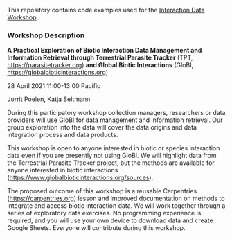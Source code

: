 This repository contains code examples used for the [Interaction Data Workshop](https://www.globalbioticinteractions.org/interaction-data-workshop/).

### Workshop Description

**A Practical Exploration of Biotic Interaction Data Management and Information Retrieval through Terrestrial Parasite Tracker** (TPT, https://parasitetracker.org) **and Global Biotic Interactions** (GloBI, https://globalbioticinteractions.org)

28 April 2021 11:00-13:00 Pacific

Jorrit Poelen, Katja Seltmann



During this participatory workshop collection managers, researchers or data providers will use GloBI for data management and information retrieval. Our group exploration into the data will cover the data origins and data integration process and data products.

This workshop is open to anyone interested in biotic or species interaction data even if you are presently not using GloBI. We will highlight data from the Terrestrial Parasite Tracker project, but the methods are available for anyone interested in biotic interactions (https://www.globalbioticinteractions.org/sources). 

The proposed outcome of this workshop is a reusable Carpentries (https://carpentries.org) lesson and improved documentation on methods to integrate and access biotic interaction data. We will work together through a series of exploratory data exercises. No programming experience is required, and you will use your own device to download data and create Google Sheets. Everyone will contribute during this workshop.


